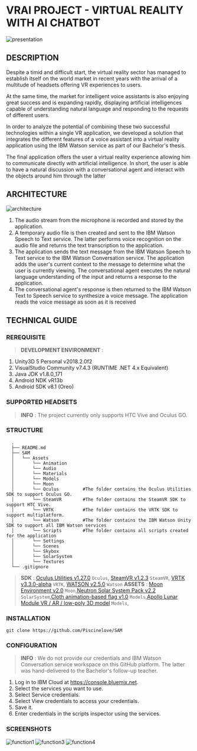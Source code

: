 # VRAI PROJECT - VIRTUAL REALITY WITH AI CHATBOT
![presentation](https://user-images.githubusercontent.com/19705441/43368825-717ed75c-9363-11e8-9363-561281a45f04.png)

## DESCRIPTION
Despite a timid and difficult start, the virtual reality sector has managed to establish itself on the world market in recent years with the arrival of a multitude of headsets offering VR experiences to users.

At the same time, the market for intelligent voice assistants is also enjoying great success and is expanding rapidly, displaying artificial intelligences capable of understanding natural language and responding to the requests of different users.

In order to analyze the potential of combining these two successful technologies within a single VR application, we developed a solution that integrates the different features of a voice assistant into a virtual reality application using the IBM Watson service as part of our Bachelor's thesis.

The final application offers the user a virtual reality experience allowing him to communicate directly with artificial intelligence. In short, the user is able to have a natural discussion with a conversational agent and interact with the objects around him through the latter

## ARCHITECTURE
![architecture](https://user-images.githubusercontent.com/19705441/43368859-e0d603d2-9363-11e8-96fe-377b4d6a0853.png)

1. The audio stream from the microphone is recorded and stored by the application. 
2. A temporary audio file is then created and sent to the IBM Watson Speech to Text service. The latter performs voice recognition on the audio file and returns the text transcription to the application. 
3. The application sends the text message from the IBM Watson Speech to Text service to the IBM Watson Conversation service. The application adds the user's current context to the message to determine what the user is currently viewing. The conversational agent executes the natural language understanding of the input and returns a response to the application.
4. The conversational agent's response is then returned to the IBM Watson Text to Speech service to synthesize a voice message. The application reads the voice message as soon as it is received

## TECHNICAL GUIDE
### REREQUISITE
> **DEVELOPMENT ENVIRONMENT** :
1. Unity3D 5 Personal v2018.2.0f2
2. VisualStudio Community v7.4.3 (RUNTIME .NET 4.x Equivalent)
3. Java JDK v1.8.0_171
4. Android NDK vR13b
5. Android SDK v8.1 (Oreo)
### SUPPORTED HEADSETS
> **INFO** : The project currently only supports HTC Vive and Oculus GO.
### STRUCTURE
```
  . 
  ├── README.md               
  ├── SAM 
  │   └── Assets 
  │       └── Animation 
  │       └── Audio 
  │       └── Materials 
  │       └── Models 
  │       └── Moon 
  │       └── Oculus         #The folder contains the Oculus Utilities SDK to support Oculus GO. 
  │       └── SteamVR        #The folder contains the SteamVR SDK to support HTC Vive.
  │       └── VRTK           #The folder contains the VRTK SDK to support multiplatform.
  │       └── Watson         #The folder contains the IBM Watson Unity SDK to support all IBM Watson services
  │       └── Scripts        #The folder contains all scripts created for the application
  │       └── Settings 
  │       └── Scenes 
  │       └── Skybox 
  │       └── SolarSystem 
  │       └── Textures 
  └── .gitignore
```
> **SDK** : [Oculus Utilities v1.27.0](https://developer.oculus.com/downloads/package/oculus-utilities-for-unity-5/) `Oculus`, [SteamVR v1.2.3](https://assetstore.unity.com/packages/templates/systems/steamvr-plugin-32647) `SteamVR`, [VRTK v3.3.0-alpha](https://github.com/thestonefox/VRTK) `VRTK`, [WATSON v2.5.0](https://github.com/watson-developer-cloud/unity-sdk) `Watson`
> **ASSETS** : [Moon Environment v2.0](https://assetstore.unity.com/packages/3d/environments/moon-environment-40424) `Moon`,[Neutron Solar System Pack v2.2](https://assetstore.unity.com/packages/3d/environments/sci-fi/neutron-solar-system-pack-20959) `SolarSystem`,[Cloth animation-based flag v1.0](https://assetstore.unity.com/packages/3d/props/exterior/cloth-animation-based-flag-65842) `Models`,[Apollo Lunar Module VR / AR / low-poly 3D model](https://www.cgtrader.com/3d-models/space/spaceship/apollo-lunar-module-b19344473680a608f6216314a9df63a2) `Models`,

### INSTALLATION
```
git clone https://github.com/Piscinelove/SAM
```
### CONFIGURATION
> **INFO** : We do not provide our credentials and IBM Watson Conversation service workspace on this GitHub platform. The latter was hand-delivered to the Bachelor's follow-up teacher.
1. Log in to IBM Cloud at https://console.bluemix.net.
2. Select the services you want to use.
3. Select Service credentials.
4. Select View credentials to access your credentials.
5. Save it.
6. Enter credentials in the scripts inspector using the services.

### SCREENSHOTS
![function1](https://user-images.githubusercontent.com/19705441/43369229-ae725358-936a-11e8-8f9d-7967a09b86aa.png)
![function3](https://user-images.githubusercontent.com/19705441/43369230-b2fdd398-936a-11e8-9a86-7979c4d7f54d.png)
![function4](https://user-images.githubusercontent.com/19705441/43369232-ba0a260a-936a-11e8-8ac9-67e5702dc93d.png)
